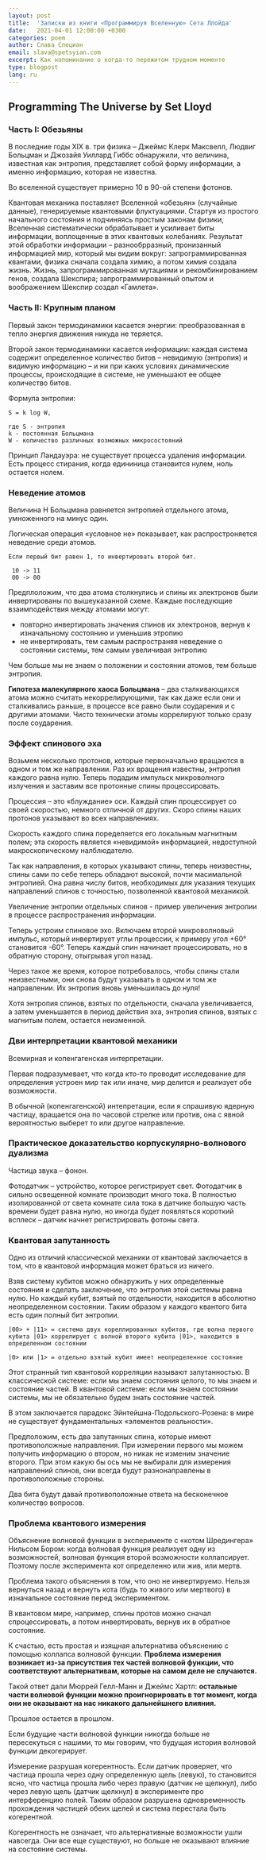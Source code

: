 ```yaml
---
layout: post
title:  'Записки из книги «Программируя Вселенную» Сета Ллойда'
date:   2021-04-01 12:00:00 +0300
categories: poem
author: Слава Специан
email: slava@spetsyian.com
excerpt: Как напоминание о когда-то пережитом трудном моменте
type: blogpost
lang: ru
---
```

## Programming The Universe by Set Lloyd
### Часть I: Обезьяны

В последние годы XIX в. три физика – Джеймс Клерк Максвелл, Людвиг Больцман и Джозайя Уиллард Гиббс обнаружили, что величина, известная как энтропия, представляет собой форму информации, а именно информацию, которая не известна.

Во вселенной существует примерно 10 в 90-ой степени фотонов. 

Квантовая механика поставляет Вселенной «обезьян» (случайные данные), генерируемые квантовыми флуктуациями. Стартуя из простого начального состояния и подчиняясь простым законам физики, Вселенная систематически обрабатывает и усиливает биты информации, воплощенные в этих квантовых колебаниях. Результат этой обработки информации – разнообрразный, пронизанный информацией мир, который мы видим вокруг: запрограммированная квантами, физика сначала создала химию, а потом химия создала жизнь. Жизнь, запрограммированная мутациями и рекомбинированием генов, создала Шекспира; запрограммированный опытом и воображением Шекспир создал «Гамлета».


### Часть II: Крупным планом


Первый закон термодинамики касается энергии: преобразованная в тепло энергия движения никуда не теряется.

Второй закон термодинамики касается информации: каждая система содержит определенное количество битов – невидимую (энтропия) и видимую информацию – и ни при каких условиях динамические процессы, происходящие в системе, не уменьшают ее общее количество битов.


Формула энтропии:

~~~
S = k log W,

где S - энтропия
k - постоянная Больцмана
W - количество различных возможных микросостояний
~~~

Принцип Ландауэра: не существует процесса удаления информации. Есть процесс стирания, когда едининица становится нулем, ноль остается нолем.


### Неведение атомов


Величина Н Больцмана равняется энтропией отдельного атома, умноженного на минус один.

Логическая операция «условное не» показывает, как распростроняется неведение среди атомов.

~~~
Если первый бит равен 1, то инвертировать второй бит.

 10 -> 11
 00 -> 00
~~~

Предплоложим, что два атома столкнулись и спины их электронов были инвертированы по вышеуказанной схеме. Каждые последующие взаимподействия между атомами могут:
* повторно инвертировать значения спинов их электронов, вернув к изначальному состоянию и уменьшив этропию
*  не инвертировать, тем самым распространяя неведение о состоянии системы, тем самым увеличивая энтропию
  
Чем больше мы не знаем о положении и состоянии атомов, тем больше энтропия.

__Гипотеза малекулярного хаоса Больцмана__ – два сталкивающихся атома можно считать некоррелирующими, так как даже если они и сталкивались раньше, в процессе все равно были соударения и с другими атомами. Чисто технически атомы коррелируют только сразу после соударения.


### Эффект спинового эха

Возьмем несколько протонов, которые первоначально вращаются в одном и том же направлении. Раз их вращения известны, энтропия каждого равна нулю. Теперь подадим импульск микроволного излучения и заставим все протонные спины процессировать.

Процессия – это «блуждание» оси. Каждый спин процессирует со своей скоростью, немного отличной от других. Скоро спины наших протонов указывают во всех направлениях.

Скорость каждого спина поределяется его локальным магнитным полем; эта скорость является «невидимой» информацией, недоступной макроскопическому налблюдателю.

Так как направления, в которых указывают спины, теперь неизвестны, спины сами по себе теперь обладают высокой, почти масимальной энтропией. Она равна  числу битов, необходимых для указания текущих направлений спинов с точностью, позволенной квантовой механикой.

Увеличение энтропии отдельных спинов - пример увеличения энтропии в процессе распространения информации.

Теперь устроим спиновое эхо. Включаем второй микроволновый импульс, который инвертирует углы процессии, к примеру угол +60° становится -60°. Теперь каждый спин начинает процессировать, но в обратную сторону, отыгрывая угол назад.

Через такое же время, которое потребовалось, чтобы спины стали неизвестными, они снова будут указывать в одном и том же направлении. Их энтропия вновь уменьшилась до нуля!

Хотя энтропия спинов, взятых по отдельности, сначала увеличивается, а затем уменьшается в период действия эха, энтропия спинов, взятых с магнитым полем, остается неизменной. 


### Дви интерпретации квантовой механики

Всемирная и копенгагенская интерпретации. 

Первая подразумевает, что когда кто-то проводит исследование для  определения устроен мир так или иначе, мир делится и реализует обе возможности.

В обычной (копенгагенской) интепретации, если я спрашивую ядерную частицу, вращается она по часовой стрелке или против, она с явной вероятностью выберет то или другое направление.

### Практическое доказательство корпускулярно-волнового дуализма

Частица звука – фонон.

Фотодатчик – устройство, которое регистрирует свет. Фотодатчик в сильно освещенной комнате производит много тока. В полностью изолированной от света комнате сила тока в датчике большую часть времени будет равна нулю, но иногда будет появляться короткий всплеск – датчик начнет регистрировать фотоны света.  


### Квантовая запутанность

Одно из отличий классической механики от квантовай заключается в том, что в квантовой информация может браться из ничего. 

Взяв систему кубитов можно обнаружить у них определенные состояния и сделать заключение, что энтропия этой системы равна нулю. Но каждый кубит, взятый по отдельности, находится в абсолютно неопределенном состоянии. Таким образом у каждого квантого бита есть один полный бит энтропии.

~~~
|00> + |11> = система двух кореллированных кубитов, где волна первого кубита |01> коррелирует с волной второго кубита |01>, находится в определенном состоянии

|0> или |1> = отдельно взятый кубит имеет неопределенное состояние 
~~~

Этот странный тип квантовой корреляции называют запутанностью.
В классической системе: если мы знаем состояния целого, то мы знаем и состояние частей. В квантовой системе: если мы знаем состоянии системы, мы не обязательно будем знать состояние частей.

В этом заключается парадокс Эйнтейшна-Подольского-Розена: в мире не существует фундаментальных «элементов реальности».

Предположим, есть два запутанных спина, которые имеют противоположные направления. При измерении первого мы можем получить информацию о втором, но никак не изменим значение второго. При этом какую бы ось мы не выбирали для измерения направлений спинов, они всегда будут разнонаправлены в противоположные стороны.

Два бита будут давай противоположные ответа на бесконечное количество вопросов.

### Проблема квантового измерения

Объяснение волновой функции в эксперименте с «котом Шредингера» Нильсом Бором: когда волновая функция реализует одну из возможностей, волновая функция второй возможности коллапсирует. Поэтому после эксперимента кот определенно или жив, или мертв. 

Проблема такого объяснения в том, что оно не инвертируемо. Нельзя вернуться назад и вернуть кота (будь то живого или мертвого) в изначальное состояние перед экспериментом.

В квантовом мире, например, спины протов можно сначал спроцессировать, а потом инвертировать, вернув их в обратное состояние.

К счастью, есть простая и изящная альтернатива объяснению с помощью коллапса волновой функции. __Проблема измерения возникает из-за присутствия тех частей волновой функции, что соответствуют альтернативам, которые на самом деле не случаются.__ 

Такой ответ дали Мюррей Гелл-Манн и Джеймс Хартл: __остальные части волновой функции можно проигнорировать в тот момент, когда они не оказывают на нас никакого дальнейшнего влияния.__

Прошлое остается в прошлом.


Если будущие части волновой функции никогда больше не пересекуться с нашими, то мы говорим, что будущая история волновой функции декогерирует.

Измерение разрушая когерентность. Если датчик проверяет, что частица прошла через одну определенную щель (левую), то становится ясно, что частица прошла либо через правую (датчик не щелкнул), либо через левую щель (датчик щелкнул) в эксперименте про интерференцию полей. Таким образом разрушена одновременность прохождения частицей обеих щелей и система перестала быть когерентной.

Когерентность не означает, что альтернативные возможности ушли навсегда. Они все еще существуют, но больше не оказывают влияние на состояние системы.




